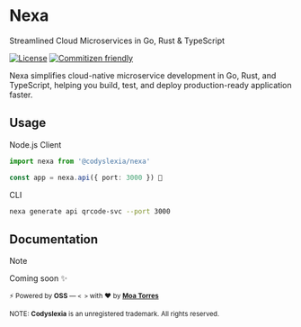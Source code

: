 <p style="text-align: center;">
  <h1>Nexa</h1>
  Streamlined Cloud Microservices in Go, Rust & TypeScript
</p>

<div style="text-align: left;">

[![License](https://img.shields.io/npm/l/nx.svg?style=flat-square)]() [![Commitizen friendly](https://img.shields.io/badge/commitizen-friendly-brightgreen.svg)](http://commitizen.github.io/cz-cli/)

</div>

Nexa simplifies cloud-native microservice development in Go, Rust, and TypeScript, helping you build, test, and deploy production-ready application faster.

## Usage

Node.js Client

```ts
import nexa from '@codyslexia/nexa'

const app = nexa.api({ port: 3000 }) 🚀
```

CLI

```sh
nexa generate api qrcode-svc --port 3000
```

## Documentation

> [!NOTE]  
> Coming soon ✨

<sub>⚡️ Powered by **OSS** — `< >` with ❤️ by [**Moa Torres**](https://github.com/moatorres)</sub>

<sub>NOTE: **Codyslexia** is an unregistered trademark. All rights reserved.</sub>
